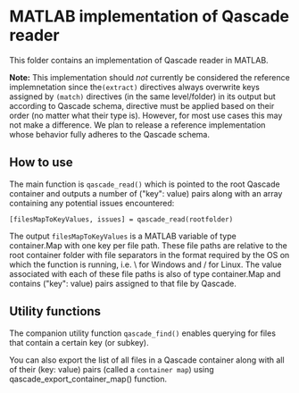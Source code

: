 # MATLAB implementation of Qascade reader

This folder contains an implementation of Qascade reader in MATLAB. 

**Note:** This implementation should *not* currently be considered the reference implemnetation since the`(extract)` directives always overwrite keys assigned by `(match)` directives (in the same level/folder) in its output but according to Qascade schema, directive must be applied based on their order (no matter what their type is). However, for most use cases this may not make a difference. We plan to release a reference implementation whose behavior fully adheres to the Qascade schema.

## How to use

The main function is `qascade_read()` which is pointed to the root Qascade container and outputs a number of ("key": value) pairs along with an array containing any potential issues encountered:

```
[filesMapToKeyValues, issues] = qascade_read(rootfolder)
```

The output `filesMapToKeyValues` is a MATLAB variable of type container.Map with one key per file path. These file paths are relative to the root container folder with file separators in the format required by the OS on which the function is running, i.e. \ for Windows and / for Linux. The value associated with each of these file paths is also of type container.Map and contains ("key": value) pairs assigned to that file by Qascade.

## Utility functions

The companion utility function `qascade_find()` enables querying for files that contain a certain key (or subkey).

You can also export the list of all files in a Qascade container along with all of their (key: value) pairs (called a `container map`) using qascade_export_container_map() function.

